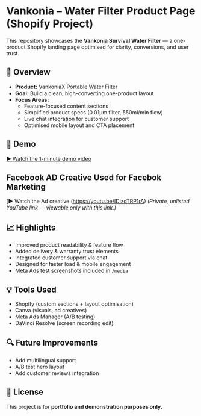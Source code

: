 # Vankonia – Water Filter Product Page (Shopify Project)

This repository showcases the **Vankonia Survival Water Filter** — a one-product Shopify landing page optimised for clarity, conversions, and user trust.

## 🧠 Overview
- **Product:** VankoniaX Portable Water Filter  
- **Goal:** Build a clean, high-converting one-product layout  
- **Focus Areas:**  
  - Feature-focused content sections  
  - Simplified product specs (0.01μm filter, 550ml/min flow)  
  - Live chat integration for customer support  
  - Optimised mobile layout and CTA placement  

## 🎥 Demo
[▶️ Watch the 1-minute demo video]([https://youtu.be/YOUR_UNLISTED_LINK](https://youtu.be/2-HwoXuI61A))
## Facebook AD Creative Used for Facebok Marketing
[▶️ Watch the Ad creative (https://youtu.be/IDizoTRP1rA)
*(Private, unlisted YouTube link — viewable only with this link.)*


## 📈 Highlights
- Improved product readability & feature flow  
- Added delivery & warranty trust elements  
- Integrated customer support via chat  
- Designed for faster load & mobile engagement  
- Meta Ads test screenshots included in `/media`  

## 💡 Tools Used
- Shopify (custom sections + layout optimisation)  
- Canva (visuals, ad creatives)  
- Meta Ads Manager (A/B testing)  
- DaVinci Resolve (screen recording edit)

## 🔍 Future Improvements
- Add multilingual support  
- A/B test hero layout  
- Add customer reviews integration  

## 🪪 License
This project is for **portfolio and demonstration purposes only.**
